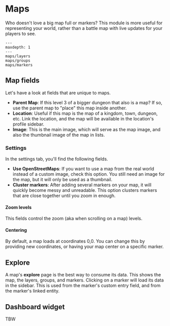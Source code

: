 
# Maps

Who doesn't love a big map full or markers? This module is more useful for representing your world, rather than a battle map with live updates for your players to see.


```{toctree}
---
maxdepth: 1
---
maps/layers
maps/groups
maps/markers
```

## Map fields

Let's have a look at fields that are unique to maps.

* **Parent Map**: If this level 3 of a bigger dungeon that also is a map? If so, use the parent map to "place" this map inside another.
* **Location**: Useful if this map is the map of a kingdom, town, dungeon, etc. Link the location, and the map will be available in the location's profile sidebar.
* **Image**: This is the main image, which will serve as the map image, and also the thumbnail image of the map in lists.

### Settings

In the settings tab, you'll find the following fields.

* **Use OpenStreetMaps**: If you want to use a map from the real world instead of a custom image, check this option. You still need an image for the map, but it will only be used as a thumbnail.
* **Cluster markers**: After adding several markers on your map, it will quickly become messy and unreadable. This option clusters markers that are close together until you zoom in enough.

#### Zoom levels

This fields control the zoom (aka when scrolling on a map) levels.

#### Centering

By default, a map loads at coordinates 0,0. You can change this by providing new coordinates, or having your map center on a specific marker.

## Explore

A map's **explore** page is the best way to consume its data. This shows the map, the layers, groups, and markers. Clicking on a marker will load its data in the sidebar. This is used from the marker's custom entry field, and from the marker's linked entity.

## Dashboard widget

TBW
